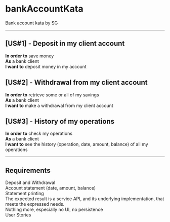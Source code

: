 # bankAccountKata
Bank account kata by SG

---

## [US#1] - Deposit in my client account
**In order to** save money\
**As** a bank client\
**I want to** deposit money in my account



## [US#2] - Withdrawal from my client account
**In order to** retrieve some or all of my savings\
**As** a bank client\
**I want to** make a withdrawal from my client account



## [US#3] - History of my operations
**In order to** check my operations\
**As** a bank client\
**I want to** see the history (operation, date, amount, balance) of all my operations

---

Requirements
---

Deposit and Withdrawal\
Account statement (date, amount, balance)\
Statement printing\
The expected result is a service API, and its underlying implementation, that meets the expressed needs.\
Nothing more, especially no UI, no persistence\
User Stories
